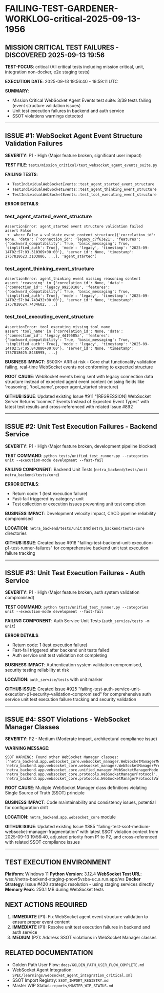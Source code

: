 # FAILING-TEST-GARDENER-WORKLOG-critical-2025-09-13-1956

## MISSION CRITICAL TEST FAILURES - DISCOVERED 2025-09-13 19:56

**TEST-FOCUS**: critical (All critical tests including mission critical, unit, integration non-docker, e2e staging tests)

**EXECUTION DATE**: 2025-09-13 19:56:40 - 19:59:11 UTC

**SUMMARY**:
- Mission Critical WebSocket Agent Events test suite: 3/39 tests failing (event structure validation issues)
- Unit test execution failures in backend and auth service
- SSOT violations warnings detected

---

## ISSUE #1: WebSocket Agent Event Structure Validation Failures

**SEVERITY**: P1 - High (Major feature broken, significant user impact)

**TEST FILE**: `tests/mission_critical/test_websocket_agent_events_suite.py`

**FAILING TESTS**:
- `TestIndividualWebSocketEvents::test_agent_started_event_structure`
- `TestIndividualWebSocketEvents::test_agent_thinking_event_structure`
- `TestIndividualWebSocketEvents::test_tool_executing_event_structure`

**ERROR DETAILS**:

### test_agent_started_event_structure
```
AssertionError: agent_started event structure validation failed
assert False
 +  where False = validate_event_content_structure({'correlation_id': None, 'data': {'connection_id': 'legacy_c7f63e21', 'features': {'backward_compatibility': True, 'basic_messaging': True, 'simplified_auth': True}, 'mode': 'legacy', 'timestamp': '2025-09-14T02:57:03.310369+00:00'}, 'server_id': None, 'timestamp': 1757818623.3103886, ...}, 'agent_started')
```

### test_agent_thinking_event_structure
```
AssertionError: agent_thinking event missing reasoning content
assert 'reasoning' in {'correlation_id': None, 'data': {'connection_id': 'legacy_99250100', 'features': {'backward_compatibility': True, 'basic_messaging': True, 'simplified_auth': True}, 'mode': 'legacy', 'timestamp': '2025-09-14T02:57:04.743432+00:00'}, 'server_id': None, 'timestamp': 1757818624.7434602, ...}
```

### test_tool_executing_event_structure
```
AssertionError: tool_executing missing tool_name
assert 'tool_name' in {'correlation_id': None, 'data': {'connection_id': 'legacy_4d19585a', 'features': {'backward_compatibility': True, 'basic_messaging': True, 'simplified_auth': True}, 'mode': 'legacy', 'timestamp': '2025-09-14T02:57:05.843880+00:00'}, 'server_id': None, 'timestamp': 1757818625.8438995, ...}
```

**BUSINESS IMPACT**: $500K+ ARR at risk - Core chat functionality validation failing, real-time WebSocket events not conforming to expected structure

**ROOT CAUSE**: WebSocket events being sent with legacy connection data structure instead of expected agent event content (missing fields like 'reasoning', 'tool_name', proper agent_started structure)

**GITHUB ISSUE**: Updated existing Issue #911 "[REGRESSION] WebSocket Server Returns 'connect' Events Instead of Expected Event Types" with latest test results and cross-referenced with related Issue #892

---

## ISSUE #2: Unit Test Execution Failures - Backend Service

**SEVERITY**: P1 - High (Major feature broken, development pipeline blocked)

**TEST COMMAND**: `python tests/unified_test_runner.py --categories unit --execution-mode development --fast-fail`

**FAILING COMPONENT**: Backend Unit Tests (`netra_backend/tests/unit netra_backend/tests/core`)

**ERROR DETAILS**:
- Return code: 1 (test execution failure)
- Fast-fail triggered by category: unit
- Test collection or execution issues preventing unit test completion

**BUSINESS IMPACT**: Development velocity impact, CI/CD pipeline reliability compromised

**LOCATION**: `netra_backend/tests/unit` and `netra_backend/tests/core` directories

**GITHUB ISSUE**: Created Issue #918 "failing-test-backend-unit-execution-p1-test-runner-failures" for comprehensive backend unit test execution failure tracking

---

## ISSUE #3: Unit Test Execution Failures - Auth Service

**SEVERITY**: P1 - High (Major feature broken, auth system validation compromised)

**TEST COMMAND**: `python tests/unified_test_runner.py --categories unit --execution-mode development --fast-fail`

**FAILING COMPONENT**: Auth Service Unit Tests (`auth_service/tests -m unit`)

**ERROR DETAILS**:
- Return code: 1 (test execution failure)
- Fast-fail triggered after backend unit tests failed
- Auth service unit test validation not completing

**BUSINESS IMPACT**: Authentication system validation compromised, security testing reliability at risk

**LOCATION**: `auth_service/tests` with unit marker

**GITHUB ISSUE**: Created Issue #925 "failing-test-auth-service-unit-execution-p1-security-validation-compromised" for comprehensive auth service unit test execution failure tracking and security validation

---

## ISSUE #4: SSOT Violations - WebSocket Manager Classes

**SEVERITY**: P2 - Medium (Moderate impact, architectural compliance issue)

**WARNING MESSAGE**:
```
SSOT WARNING: Found other WebSocket Manager classes: ['netra_backend.app.websocket_core.websocket_manager.WebSocketManagerMode', 'netra_backend.app.websocket_core.websocket_manager.WebSocketManagerProtocol', 'netra_backend.app.websocket_core.unified_manager.WebSocketManagerMode', 'netra_backend.app.websocket_core.protocols.WebSocketManagerProtocol', 'netra_backend.app.websocket_core.protocols.WebSocketManagerProtocolValidator']
```

**ROOT CAUSE**: Multiple WebSocket Manager class definitions violating Single Source of Truth (SSOT) principle

**BUSINESS IMPACT**: Code maintainability and consistency issues, potential for configuration drift

**LOCATION**: `netra_backend.app.websocket_core` module

**GITHUB ISSUE**: Updated existing Issue #885 "failing-test-ssot-medium-websocket-manager-fragmentation" with latest SSOT violation context from 2025-09-13 19:56:40, adjusted priority from P1 to P2, and cross-referenced with related SSOT compliance issues

---

## TEST EXECUTION ENVIRONMENT

**Platform**: Windows 11
**Python Version**: 3.12.4
**WebSocket Test URL**: wss://netra-backend-staging-pnovr5vsba-uc.a.run.app/ws
**Docker Strategy**: Issue #420 strategic resolution - using staging services directly
**Memory Peak**: 250.1 MB during WebSocket tests

## NEXT ACTIONS REQUIRED

1. **IMMEDIATE** (P1): Fix WebSocket agent event structure validation to ensure proper event content
2. **IMMEDIATE** (P1): Resolve unit test execution failures in backend and auth service
3. **MEDIUM** (P2): Address SSOT violations in WebSocket Manager classes

## RELATED DOCUMENTATION

- Golden Path User Flow: `docs/GOLDEN_PATH_USER_FLOW_COMPLETE.md`
- WebSocket Agent Integration: `SPEC/learnings/websocket_agent_integration_critical.xml`
- SSOT Import Registry: `SSOT_IMPORT_REGISTRY.md`
- Master WIP Status: `reports/MASTER_WIP_STATUS.md`